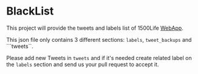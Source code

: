 # BlackList
This project will provide the tweets and labels list of 1500Life [WebApp](https://github.com/1500Life/webapp).

This json file only contains 3 different sections: ```labels```, ```tweet_backups``` and ```tweets``.

Please add new Tweets in ```tweets``` and if it's needed create related label on the ```labels``` section and send us your pull request to accept it.